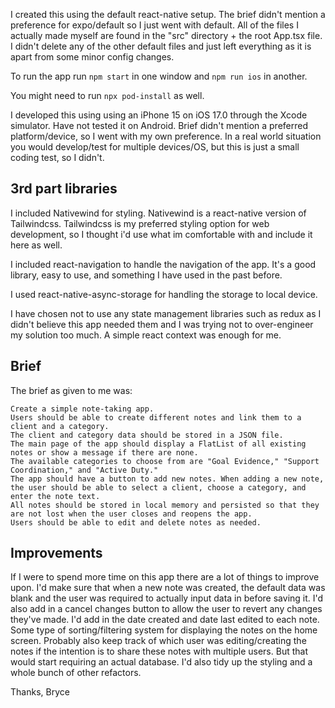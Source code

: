I created this using the default react-native setup. The brief didn't mention a preference for expo/default so I just went with default. All of the files I actually made myself are found in the "src" directory + the root App.tsx file. I didn't delete any of the other default files and just left everything as it is apart from some minor config changes.

To run the app run `npm start` in one window and `npm run ios` in another.

You might need to run `npx pod-install` as well.

I developed this using using an iPhone 15 on iOS 17.0 through the Xcode simulator. Have not tested it on Android. Brief didn't mention a preferred platform/device, so I went with my own preference. In a real world situation you would develop/test for multiple devices/OS, but this is just a small coding test, so I didn't.

## 3rd part libraries

I included Nativewind for styling. Nativewind is a react-native version of Tailwindcss. Tailwindcss is my preferred styling option for web development, so I thought i'd use what im comfortable with and include it here as well.

I included react-navigation to handle the navigation of the app. It's a good library, easy to use, and something I have used in the past before.

I used react-native-async-storage for handling the storage to local device.

I have chosen not to use any state management libraries such as redux as I didn't believe this app needed them and I was trying not to over-engineer my solution too much. A simple react context was enough for me.

## Brief

The brief as given to me was:

```
Create a simple note-taking app.
Users should be able to create different notes and link them to a client and a category.
The client and category data should be stored in a JSON file.
The main page of the app should display a FlatList of all existing notes or show a message if there are none.
The available categories to choose from are "Goal Evidence," "Support Coordination," and "Active Duty."
The app should have a button to add new notes. When adding a new note, the user should be able to select a client, choose a category, and enter the note text.
All notes should be stored in local memory and persisted so that they are not lost when the user closes and reopens the app.
Users should be able to edit and delete notes as needed.
```

## Improvements

If I were to spend more time on this app there are a lot of things to improve upon. I'd make sure that when a new note was created, the default data was blank and the user was required to actually input data in before saving it. I'd also add in a cancel changes button to allow the user to revert any changes they've made. I'd add in the date created and date last edited to each note. Some type of sorting/filtering system for displaying the notes on the home screen. Probably also keep track of which user was editing/creating the notes if the intention is to share these notes with multiple users. But that would start requiring an actual database. I'd also tidy up the styling and a whole bunch of other refactors.

Thanks,
Bryce
